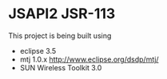 # JSAPI2 JSR-113

This project is being built using
- eclipse 3.5
- mtj 1.0.x http://www.eclipse.org/dsdp/mtj/
- SUN Wireless Toolkit 3.0